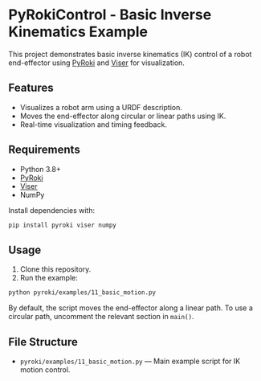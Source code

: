 # PyRokiControl - Basic Inverse Kinematics Example

This project demonstrates basic inverse kinematics (IK) control of a robot end-effector using [PyRoki](https://github.com/roki-project/pyroki) and [Viser](https://github.com/roki-project/viser) for visualization.

## Features

- Visualizes a robot arm using a URDF description.
- Moves the end-effector along circular or linear paths using IK.
- Real-time visualization and timing feedback.

## Requirements

- Python 3.8+
- [PyRoki](https://github.com/roki-project/pyroki)
- [Viser](https://github.com/roki-project/viser)
- NumPy

Install dependencies with:

```sh
pip install pyroki viser numpy
```

## Usage

1. Clone this repository.
2. Run the example:

```sh
python pyroki/examples/11_basic_motion.py
```

By default, the script moves the end-effector along a linear path. To use a circular path, uncomment the relevant section in `main()`.

## File Structure

- `pyroki/examples/11_basic_motion.py` — Main example script for IK motion control.